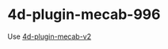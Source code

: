 4d-plugin-mecab-996
===================

Use [4d-plugin-mecab-v2](https://github.com/miyako/4d-plugin-mecab-v2)
